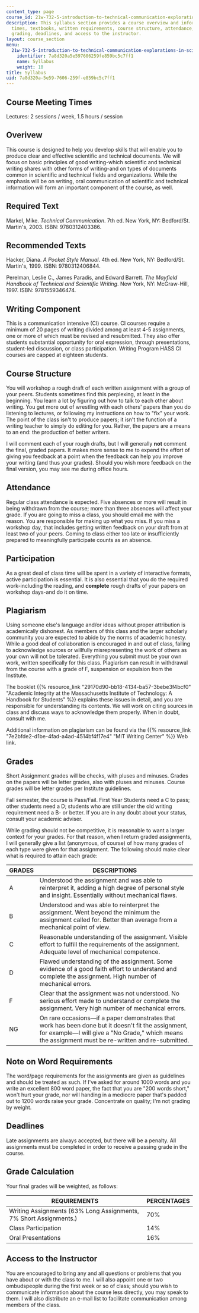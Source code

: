 ```yaml
---
content_type: page
course_id: 21w-732-5-introduction-to-technical-communication-explorations-in-scientific-and-technical-writing-fall-2006
description: This syllabus section provides a course overview and information on meeting
  times, textbooks, written requirements, course structure, attendance, participation,
  grading, deadlines, and access to the instructor.
layout: course_section
menu:
  21w-732-5-introduction-to-technical-communication-explorations-in-scientific-and-technical-writing-fall-2006:
    identifier: 7a8d320a5e597606259fe859bc5c7ff1
    name: Syllabus
    weight: 10
title: Syllabus
uid: 7a8d320a-5e59-7606-259f-e859bc5c7ff1
---
```


Course Meeting Times
--------------------

Lectures: 2 sessions / week, 1.5 hours / session

Overivew
--------

This course is designed to help you develop skills that will enable you to produce clear and effective scientific and technical documents. We will focus on basic principles of good writing-which scientific and technical writing shares with other forms of writing-and on types of documents common in scientific and technical fields and organizations. While the emphasis will be on writing, oral communication of scientific and technical information will form an important component of the course, as well.

Required Text
-------------

Markel, Mike. _Technical Communication_. 7th ed. New York, NY: Bedford/St. Martin's, 2003. ISBN: 9780312403386.

Recommended Texts
-----------------

Hacker, Diana. _A Pocket Style Manual_. 4th ed. New York, NY: Bedford/St. Martin's, 1999. ISBN: 9780312406844.

Perelman, Leslie C., James Paradis, and Edward Barrett. _The Mayfield Handbook of Technical and Scientific Writing_. New York, NY: McGraw-Hill, 1997. ISBN: 9781559346474.

Writing Component
-----------------

This is a communication intensive (CI) course. CI courses require a minimum of 20 pages of writing divided among at least 4-5 assignments, one or more of which must be revised and resubmitted. They also offer students substantial opportunity for oral expression, through presentations, student-led discussion, or class participation. Writing Program HASS CI courses are capped at eighteen students.

Course Structure
----------------

You will workshop a rough draft of each written assignment with a group of your peers. Students sometimes find this perplexing, at least in the beginning. You learn a lot by figuring out how to talk to each other about writing. You get more out of wrestling with each others' papers than you do listening to lectures, or following my instructions on how to "fix" your work. The point of the class isn't to produce papers; it isn't the function of a writing teacher to simply do editing for you. Rather, the papers are a means to an end: the production of better writers.

I will comment each of your rough drafts, but I will generally **not** comment the final, graded papers. It makes more sense to me to expend the effort of giving you feedback at a point when the feedback can help you improve your writing (and thus your grades). Should you wish more feedback on the final version, you may see me during office hours.

Attendance
----------

Regular class attendance is expected. Five absences or more will result in being withdrawn from the course; more than three absences will affect your grade. If you are going to miss a class, you should email me with the reason. You are responsible for making up what you miss. If you miss a workshop day, that includes getting written feedback on your draft from at least two of your peers. Coming to class either too late or insufficiently prepared to meaningfully participate counts as an absence.

Participation
-------------

As a great deal of class time will be spent in a variety of interactive formats, active participation is essential. It is also essential that you do the required work-including the reading, and **complete** rough drafts of your papers on workshop days-and do it on time.

Plagiarism
----------

Using someone else's language and/or ideas without proper attribution is academically dishonest. As members of this class and the larger scholarly community you are expected to abide by the norms of academic honesty. While a good deal of collaboration is encouraged in and out of class, failing to acknowledge sources or willfully misrepresenting the work of others as your own will not be tolerated. Everything you submit must be your own work, written specifically for this class. Plagiarism can result in withdrawal from the course with a grade of F, suspension or expulsion from the Institute.

The booklet {{% resource_link "29170d90-bb18-4134-ba57-3bebe3f4bcf0" "Academic Integrity at the Massachusetts Institute of Technology: A Handbook for Students" %}} explains these issues in detail, and you are responsible for understanding its contents. We will work on citing sources in class and discuss ways to acknowledge them properly. When in doubt, consult with me.

Additional information on plagiarism can be found via the {{% resource_link "7e2bfde2-d1be-4fad-a4ad-4514bf4f17e4" "MIT Writing Center" %}} Web link.

Grades
------

Short Assignment grades will be checks, with pluses and minuses. Grades on the papers will be letter grades, also with pluses and minuses. Course grades will be letter grades per Institute guidelines.

Fall semester, the course is Pass/Fail. First Year Students need a C to pass; other students need a D; students who are still under the old writing requirement need a B- or better. If you are in any doubt about your status, consult your academic adviser.

While grading should not be competitive, it is reasonable to want a larger context for your grades. For that reason, when I return graded assignments, I will generally give a list (anonymous, of course) of how many grades of each type were given for that assignment. The following should make clear what is required to attain each grade:

| GRADES | DESCRIPTIONS |
| --- | --- |
| A | Understood the assignment and was able to reinterpret it, adding a high degree of personal style and insight. Essentially without mechanical flaws. |
| B | Understood and was able to reinterpret the assignment. Went beyond the minimum the assignment called for. Better than average from a mechanical point of view. |
| C | Reasonable understanding of the assignment. Visible effort to fulfill the requirements of the assignment. Adequate level of mechanical competence. |
| D | Flawed understanding of the assignment. Some evidence of a good faith effort to understand and complete the assignment. High number of mechanical errors. |
| F | Clear that the assignment was not understood. No serious effort made to understand or complete the assignment. Very high number of mechanical errors. |
| NG | On rare occasions—if a paper demonstrates that work has been done but it doesn't fit the assignment, for example—I will give a "No Grade," which means the assignment must be re-written and re-submitted. 

Note on Word Requirements
-------------------------

The word/page requirements for the assignments are given as guidelines and should be treated as such. If I've asked for around 1000 words and you write an excellent 800 word paper, the fact that you are "200 words short," won't hurt your grade, nor will handing in a mediocre paper that's padded out to 1200 words raise your grade. Concentrate on quality; I'm not grading by weight.

Deadlines
---------

Late assignments are always accepted, but there will be a penalty. All assignments must be completed in order to receive a passing grade in the course.

Grade Calculation
-----------------

Your final grades will be weighted, as follows:

| REQUIREMENTS | PERCENTAGES |
| --- | --- |
| Writing Assignments (63% Long Assignments, 7% Short Assignments.) | 70% |
| Class Participation | 14% |
| Oral Presentations | 16% 

Access to the Instructor
------------------------

You are encouraged to bring any and all questions or problems that you have about or with the class to me. I will also appoint one or two ombudspeople during the first week or so of class; should you wish to communicate information about the course less directly, you may speak to them. I will also distribute an e-mail list to facilitate communication among members of the class.